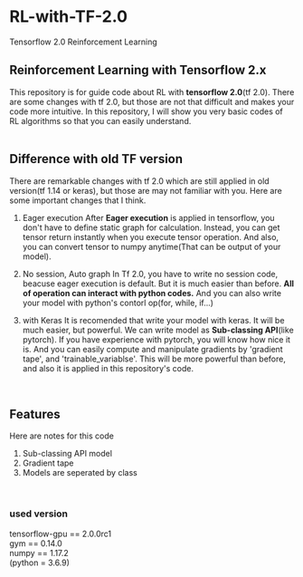 # RL-with-TF-2.0
Tensorflow 2.0 Reinforcement Learning

## Reinforcement Learning with Tensorflow 2.x

This repository is for guide code about RL with **tensorflow 2.0**(tf 2.0).
There are some changes with tf 2.0, but those are not that difficult and makes your code more intuitive.
In this repository, I will show you very basic codes of RL algorithms so that you can easily understand.
<br>
<br>


## Difference with old TF version

There are remarkable changes with tf 2.0 which are still applied in old version(tf 1.14 or keras), but those are may not familiar with you. Here are some important changes that I think.
<br>
1. Eager execution
After **Eager execution** is applied in tensorflow, you don't have to define static graph for calculation. Instead, you can get tensor return instantly when you execute tensor operation. And also, you can convert tensor to numpy anytime(That can be output of your model).

2. No session, Auto graph
In Tf 2.0, you have to write no session code, beacuse eager execution is default. But it is much easier than before. **All of operation can interact with python codes.** And you can also write your model with python's contorl op(for, while, if...) 

3. with Keras
It is recomended that write your model with keras. It will be much easier, but powerful. We can write model as **Sub-classing API**(like pytorch). If you have experience with pytorch, you will know how nice it is. And you can easily compute and manipulate gradients by 'gradient tape', and 'trainable_variablse'. This will be more powerful than before, and also it is applied in this repository's code.
<br>

## Features
Here are notes for this code 
1. Sub-classing API model
2. Gradient tape
3. Models are seperated by class
<br>

### used version
tensorflow-gpu == 2.0.0rc1<br>
gym == 0.14.0<br>
numpy == 1.17.2<br>
(python = 3.6.9)<br>


